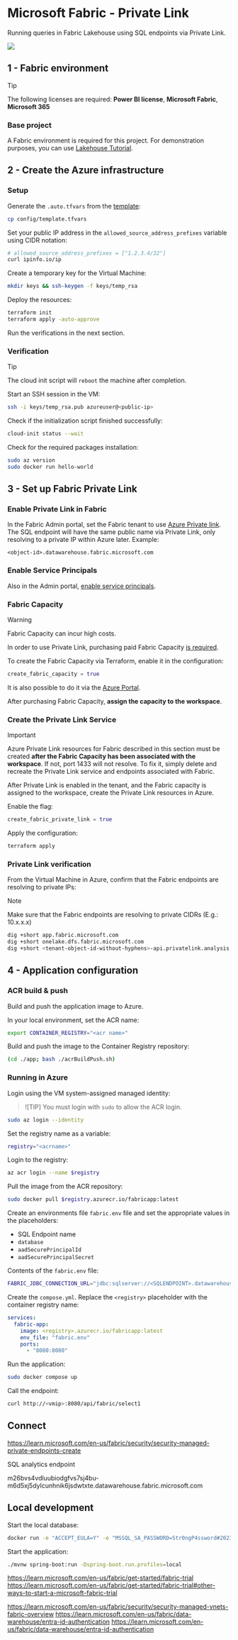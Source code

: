 # Microsoft Fabric - Private Link

Running queries in Fabric Lakehouse using SQL endpoints via Private Link.

<img src=".assets/fabric.png" />

## 1 - Fabric environment

> [!TIP]
> The following licenses are required: **Power BI license**, **Microsoft Fabric**, **Microsoft 365**

### Base project

A Fabric environment is required for this project. For demonstration purposes, you can use [Lakehouse Tutorial][4].

## 2 - Create the Azure infrastructure

### Setup

Generate the `.auto.tfvars` from the [template](config/template.tfvars):

```sh
cp config/template.tfvars
```

Set your public IP address in the `allowed_source_address_prefixes` variable using CIDR notation:

```sh
# allowed_source_address_prefixes = ["1.2.3.4/32"]
curl ipinfo.io/ip
```

Create a temporary key for the Virtual Machine:

```sh
mkdir keys && ssh-keygen -f keys/temp_rsa
```

Deploy the resources:

```sh
terraform init
terraform apply -auto-approve
```

Run the verifications in the next section.

### Verification

> [!TIP]
> The cloud init script will `reboot` the machine after completion.

Start an SSH session in the VM:

```sh
ssh -i keys/temp_rsa.pub azureuser@<public-ip>
```

Check if the initialization script finished successfully:

```sh
cloud-init status --wait
```

Check for the required packages installation:

```sh
sudo az version
sudo docker run hello-world
```

## 3 - Set up Fabric Private Link

### Enable Private Link in Fabric

In the Fabric Admin portal, set the Fabric tenant to use [Azure Private link][1]. The SQL endpoint will have the same public name via Private Link, only resolving to a private IP within Azure later. Example:

```
<object-id>.datawarehouse.fabric.microsoft.com
```

### Enable Service Principals

Also in the Admin portal, [enable service principals][5].

### 

### Fabric Capacity

> [!WARNING]
> Fabric Capacity can incur high costs.

In order to use Private Link, purchasing paid Fabric Capacity [is required][1].

To create the Fabric Capacity via Terraform, enable it in the configuration:

```terraform
create_fabric_capacity = true
```

It is also possible to do it via the [Azure Portal][3].

After purchasing Fabric Capacity, **assign the capacity to the workspace**.

### Create the Private Link Service

> [!IMPORTANT]
> Azure Private Link resources for Fabric described in this section must be created **after the Fabric Capacity has been associated with the workspace**. If not, port 1433 will not resolve. To fix it, simply delete and recreate the Private Link service and endpoints associated with Fabric.

After Private Link is enabled in the tenant, and the Fabric capacity is assigned to the workspace, create the Private Link resources in Azure.

Enable the flag:

```terraform
create_fabric_private_link = true
```

Apply the configuration:

```sh
terraform apply
```

### Private Link verification

From the Virtual Machine in Azure, confirm that the Fabric endpoints are resolving to private IPs:

> [!NOTE]
> Make sure that the Fabric endpoints are resolving to private CIDRs (E.g.: 10.x.x.x)

```sh
dig +short app.fabric.microsoft.com
dig +short onelake.dfs.fabric.microsoft.com
dig +short <tenant-object-id-without-hyphens>-api.privatelink.analysis.windows.net
```

## 4 - Application configuration

###  ACR build & push

Build and push the application image to Azure.

In your local environment, set the ACR name:

```sh
export CONTAINER_REGISTRY="<acr name>"
```

Build and push the image to the Container Registry repository:

```sh
(cd ./app; bash ./acrBuildPush.sh)
```

### Running in Azure

Login using the VM system-assigned managed identity:

> ![TIP]
> You must login with `sudo` to allow the ACR login.

```sh
sudo az login --identity
```

Set the registry name as a variable:

```sh
registry="<acrname>"
```

Login to the registry:

```sh
az acr login --name $registry
```

Pull the image from the ACR repository:

```sh
sudo docker pull $registry.azurecr.io/fabricapp:latest
```

Create an environments file `fabric.env` file and set the appropriate values in the placeholders:

- SQL Endpoint name
- `database`
- `aadSecurePrincipalId`
- `aadSecurePrincipalSecret`

Contents of the `fabric.env` file:

```bash
FABRIC_JDBC_CONNECTION_URL="jdbc:sqlserver://<SQLENDPOINT>.datawarehouse.fabric.microsoft.com:1433;database=<DATABASE>;authentication=ActiveDirectoryServicePrincipal;aadSecurePrincipalId=****;aadSecurePrincipalSecret==****;encrypt=true;trustServerCertificate=false;"
```

Create the `compose.yml`. Replace the `<registry>` placeholder with the container registry name:

```yaml
services:
  fabric-app:
    image: <registry>.azurecr.io/fabricapp:latest
    env_file: "fabric.env"
    ports:
      - "8080:8080"
```

Run the application:

```sh
sudo docker compose up
```

Call the endpoint:

```sh
curl http://<vmip>:8080/api/fabric/select1
```

## Connect

https://learn.microsoft.com/en-us/fabric/security/security-managed-private-endpoints-create


SQL analytics endpoint

m26bvs4vdluubiodgfvs7sj4bu-m6d5xj5dylcunhnik6jsdwtxte.datawarehouse.fabric.microsoft.com


## Local development

Start the local database:

```sh
docker run -e "ACCEPT_EULA=Y" -e "MSSQL_SA_PASSWORD=Str0ngP4ssword#2023" --name mssql-dev -p 1433:1433 -d mcr.microsoft.com/mssql/server
```

Start the application:

```sh
./mvnw spring-boot:run -Dspring-boot.run.profiles=local
```




https://learn.microsoft.com/en-us/fabric/get-started/fabric-trial
https://learn.microsoft.com/en-us/fabric/get-started/fabric-trial#other-ways-to-start-a-microsoft-fabric-trial


https://learn.microsoft.com/en-us/fabric/security/security-managed-vnets-fabric-overview
https://learn.microsoft.com/en-us/fabric/data-warehouse/entra-id-authentication
https://learn.microsoft.com/en-us/fabric/data-warehouse/entra-id-authentication


[1]: https://learn.microsoft.com/en-us/fabric/security/security-private-links-overview#other-considerations-and-limitations
[2]: https://learn.microsoft.com/en-us/fabric/security/security-private-links-use
[3]: https://portal.azure.com/#create/Microsoft.Fabric
[4]: https://learn.microsoft.com/en-us/fabric/data-engineering/tutorial-lakehouse-introduction
[5]: https://learn.microsoft.com/en-us/fabric/data-warehouse/entra-id-authentication
